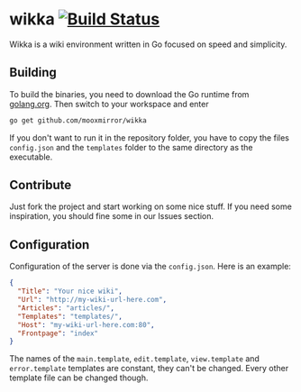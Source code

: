 # wikka [![Build Status](https://travis-ci.org/Mooxmirror/wikka.svg)](https://travis-ci.org/Mooxmirror/wikka)

Wikka is a wiki environment written in Go focused on speed and simplicity.
## Building
To build the binaries, you need to download the Go runtime from [golang.org](https://golang.org).
Then switch to your workspace and enter
```bash
go get github.com/mooxmirror/wikka
```
If you don't want to run it in the repository folder, you have to copy the files `config.json` and the `templates` folder to the same directory as the executable.
## Contribute
Just fork the project and start working on some nice stuff. If you need some inspiration, you should fine some in our Issues section.
## Configuration
Configuration of the server is done via the `config.json`. Here is an example:
```json
{
  "Title": "Your nice wiki",
  "Url": "http://my-wiki-url-here.com",
  "Articles": "articles/",
  "Templates": "templates/",
  "Host": "my-wiki-url-here.com:80",
  "Frontpage": "index"
}

```
The names of the `main.template`, `edit.template`, `view.template` and `error.template` templates are constant, they can't be changed. Every other template file can be changed though.
